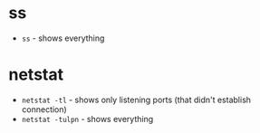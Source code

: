 #                  ss

- `ss` - shows everything

#                  netstat

- `netstat -tl` - shows only listening ports (that didn't establish connection)
- `netstat -tulpn` - shows everything
